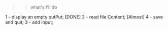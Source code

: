>> what's I'll do

1 - display an empty outPut; [DONE]
2 - read file Content; [Almost]
4 - save and quit;
3 - add input;